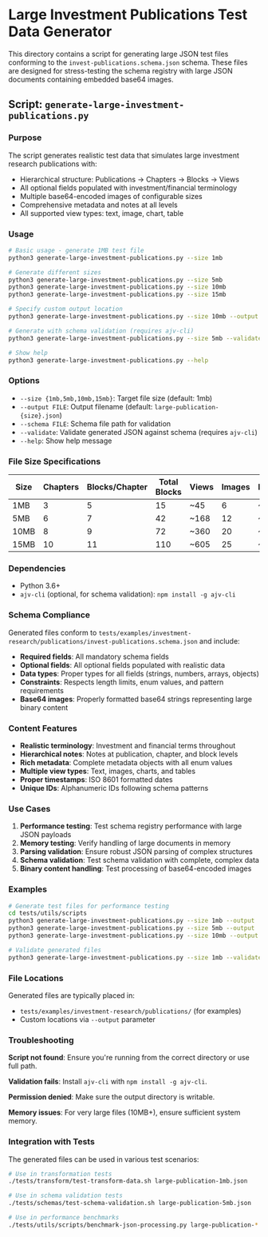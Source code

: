 # Large Investment Publications Test Data Generator

This directory contains a script for generating large JSON test files conforming to the `invest-publications.schema.json` schema. These files are designed for stress-testing the schema registry with large JSON documents containing embedded base64 images.

## Script: `generate-large-investment-publications.py`

### Purpose

The script generates realistic test data that simulates large investment research publications with:
- Hierarchical structure: Publications → Chapters → Blocks → Views
- All optional fields populated with investment/financial terminology
- Multiple base64-encoded images of configurable sizes
- Comprehensive metadata and notes at all levels
- All supported view types: text, image, chart, table

### Usage

```bash
# Basic usage - generate 1MB test file
python3 generate-large-investment-publications.py --size 1mb

# Generate different sizes
python3 generate-large-investment-publications.py --size 5mb
python3 generate-large-investment-publications.py --size 10mb
python3 generate-large-investment-publications.py --size 15mb

# Specify custom output location
python3 generate-large-investment-publications.py --size 10mb --output /path/to/my-test-data.json

# Generate with schema validation (requires ajv-cli)
python3 generate-large-investment-publications.py --size 5mb --validate

# Show help
python3 generate-large-investment-publications.py --help
```

### Options

- `--size {1mb,5mb,10mb,15mb}`: Target file size (default: 1mb)
- `--output FILE`: Output filename (default: `large-publication-{size}.json`)
- `--schema FILE`: Schema file path for validation
- `--validate`: Validate generated JSON against schema (requires `ajv-cli`)
- `--help`: Show help message

### File Size Specifications

| Size | Chapters | Blocks/Chapter | Total Blocks | Views | Images | Base64/Image |
|------|----------|----------------|--------------|-------|--------|--------------|
| 1MB  | 3        | 5              | 15           | ~45   | 6      | ~15KB        |
| 5MB  | 6        | 7              | 42           | ~168  | 12     | ~40KB        |
| 10MB | 8        | 9              | 72           | ~360  | 20     | ~80KB        |
| 15MB | 10       | 11             | 110          | ~605  | 25     | ~120KB       |

### Dependencies

- Python 3.6+
- `ajv-cli` (optional, for schema validation): `npm install -g ajv-cli`

### Schema Compliance

Generated files conform to `tests/examples/investment-research/publications/invest-publications.schema.json` and include:

- **Required fields**: All mandatory schema fields
- **Optional fields**: All optional fields populated with realistic data
- **Data types**: Proper types for all fields (strings, numbers, arrays, objects)
- **Constraints**: Respects length limits, enum values, and pattern requirements
- **Base64 images**: Properly formatted base64 strings representing large binary content

### Content Features

- **Realistic terminology**: Investment and financial terms throughout
- **Hierarchical notes**: Notes at publication, chapter, and block levels
- **Rich metadata**: Complete metadata objects with all enum values
- **Multiple view types**: Text, images, charts, and tables
- **Proper timestamps**: ISO 8601 formatted dates
- **Unique IDs**: Alphanumeric IDs following schema patterns

### Use Cases

1. **Performance testing**: Test schema registry performance with large JSON payloads
2. **Memory testing**: Verify handling of large documents in memory
3. **Parsing validation**: Ensure robust JSON parsing of complex structures
4. **Schema validation**: Test schema validation with complete, complex data
5. **Binary content handling**: Test processing of base64-encoded images

### Examples

```bash
# Generate test files for performance testing
cd tests/utils/scripts
python3 generate-large-investment-publications.py --size 1mb --output ../examples/investment-research/publications/stress-test-1mb.json
python3 generate-large-investment-publications.py --size 5mb --output ../examples/investment-research/publications/stress-test-5mb.json
python3 generate-large-investment-publications.py --size 10mb --output ../examples/investment-research/publications/stress-test-10mb.json

# Validate generated files
python3 generate-large-investment-publications.py --size 1mb --validate
```

### File Locations

Generated files are typically placed in:
- `tests/examples/investment-research/publications/` (for examples)
- Custom locations via `--output` parameter

### Troubleshooting

**Script not found**: Ensure you're running from the correct directory or use full path.

**Validation fails**: Install `ajv-cli` with `npm install -g ajv-cli`.

**Permission denied**: Make sure the output directory is writable.

**Memory issues**: For very large files (10MB+), ensure sufficient system memory.

### Integration with Tests

The generated files can be used in various test scenarios:

```bash
# Use in transformation tests
./tests/transform/test-transform-data.sh large-publication-1mb.json

# Use in schema validation tests
./tests/schemas/test-schema-validation.sh large-publication-5mb.json

# Use in performance benchmarks
./tests/utils/scripts/benchmark-json-processing.py large-publication-*.json
```